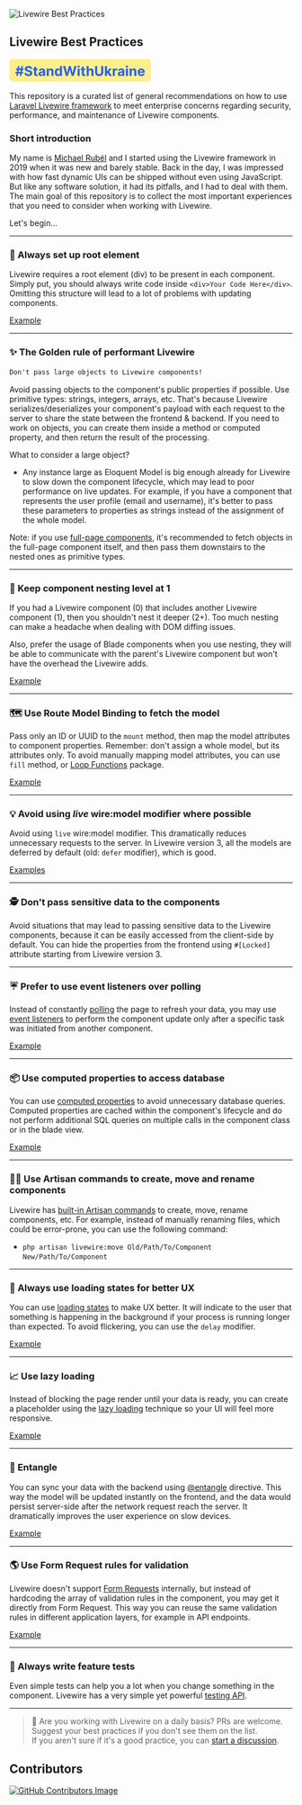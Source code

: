![Livewire Best Practices](https://avatars.githubusercontent.com/u/51960834?s=100&v=4)

## Livewire Best Practices
[![StandWithUkraine](https://raw.githubusercontent.com/vshymanskyy/StandWithUkraine/main/badges/StandWithUkraine.svg)](https://github.com/vshymanskyy/StandWithUkraine/blob/main/docs/README.md)

This repository is a curated list of general recommendations on how to use [Laravel Livewire framework](https://github.com/livewire/livewire) to meet enterprise concerns regarding security, performance, and maintenance of Livewire components.

### Short introduction
My name is [Michael Rubél](https://github.com/michael-rubel) and I started using the Livewire framework in 2019 when it was new and barely stable. Back in the day, I was impressed with how fast dynamic UIs can be shipped without even using JavaScript. But like any software solution, it had its pitfalls, and I had to deal with them. The main goal of this repository is to collect the most important experiences that you need to consider when working with Livewire.

Let's begin...

---
### 🌳 Always set up root element
Livewire requires a root element (div) to be present in each component. Simply put, you should always write code inside `<div>Your Code Here</div>`. Omitting this structure will lead to a lot of problems with updating components.

[Example](https://github.com/michael-rubel/livewire-best-practices/blob/main/Examples/root-element.md)

---
### ✨ The Golden rule of performant Livewire
```html
Don't pass large objects to Livewire components!
```

Avoid passing objects to the component's public properties if possible. Use primitive types: strings, integers, arrays, etc. That's because Livewire serializes/deserializes your component's payload with each request to the server to share the state between the frontend & backend. If you need to work on objects, you can create them inside a method or computed property, and then return the result of the processing.

What to consider a large object?
- Any instance large as Eloquent Model is big enough already for Livewire to slow down the component lifecycle, which may lead to poor performance on live updates. For example, if you have a component that represents the user profile (email and username), it's better to pass these parameters to properties as strings instead of the assignment of the whole model.

Note: if you use [full-page components](https://livewire.laravel.com/docs/components#full-page-components), it's recommended to fetch objects in the full-page component itself, and then pass them downstairs to the nested ones as primitive types.

---
### 🧵 Keep component nesting level at 1
If you had a Livewire component (0) that includes another Livewire component (1), then you shouldn't nest it deeper (2+). Too much nesting can make a headache when dealing with DOM diffing issues.

Also, prefer the usage of Blade components when you use nesting, they will be able to communicate with the parent's Livewire component but won't have the overhead the Livewire adds.

[Example](https://github.com/michael-rubel/livewire-best-practices/blob/main/Examples/nesting-level.md)

---
### 🗺️ Use Route Model Binding to fetch the model
Pass only an ID or UUID to the `mount` method, then map the model attributes to component properties. Remember: don't assign a whole model, but its attributes only. To avoid manually mapping model attributes, you can use `fill` method, or [Loop Functions](https://github.com/michael-rubel/laravel-loop-functions#assign-eloquent-model-attributes-to-class-properties) package.

[Example](https://github.com/michael-rubel/livewire-best-practices/blob/main/Examples/route-model-binding.md)

---
### 💡 Avoid using *live* wire:model modifier where possible
Avoid using `live` wire:model modifier. This dramatically reduces unnecessary requests to the server.
In Livewire version 3, all the models are deferred by default (old: `defer` modifier), which is good.

[Examples](https://github.com/michael-rubel/livewire-best-practices/blob/main/Examples/wire-model-modifiers.md)

---
### 🕵️ Don't pass sensitive data to the components
Avoid situations that may lead to passing sensitive data to the Livewire components, because it can be easily accessed from the client-side by default. You can hide the properties from the frontend using `#[Locked]` attribute starting from Livewire version 3.

---
### ☔ Prefer to use event listeners over polling
Instead of constantly [polling](https://livewire.laravel.com/docs/polling) the page to refresh your data, you may use [event listeners](https://livewire.laravel.com/docs/events#listening-for-events) to perform the component update only after a specific task was initiated from another component.

[Example](https://github.com/michael-rubel/livewire-best-practices/blob/main/Examples/event-listeners-over-polling.md)

---
### 📦 Use computed properties to access database
You can use [computed properties](https://livewire.laravel.com/docs/computed-properties) to avoid unnecessary database queries. Computed properties are cached within the component's lifecycle and do not perform additional SQL queries on multiple calls in the component class or in the blade view.

[Example](https://github.com/michael-rubel/livewire-best-practices/blob/main/Examples/computed-properties.md)

---
### 👨‍💻 Use Artisan commands to create, move and rename components
Livewire has [built-in Artisan commands](https://livewire.laravel.com/docs/quickstart#create-a-livewire-component) to create, move, rename components, etc.
For example, instead of manually renaming files, which could be error-prone, you can use the following command:
- `php artisan livewire:move Old/Path/To/Component New/Path/To/Component`

---
### 💱 Always use loading states for better UX
You can use [loading states](https://livewire.laravel.com/docs/loading#basic-usage) to make UX better. It will indicate to the user that something is happening in the background if your process is running longer than expected. To avoid flickering, you can use the `delay` modifier.

[Example](https://github.com/michael-rubel/livewire-best-practices/blob/main/Examples/loading-states.md)

---
### 📈 Use lazy loading
Instead of blocking the page render until your data is ready, you can create a placeholder using the [lazy loading](https://livewire.laravel.com/docs/lazy) technique so your UI will feel more responsive.

[Example](https://github.com/michael-rubel/livewire-best-practices/blob/main/Examples/lazy-loading.md)

---
### 🔗 Entangle
You can sync your data with the backend using [@entangle](https://livewire.laravel.com/docs/upgrading#entangle) directive. This way the model will be updated instantly on the frontend, and the data would persist server-side after the network request reach the server. It dramatically improves the user experience on slow devices.

[Example](https://github.com/michael-rubel/livewire-best-practices/blob/main/Examples/entangle.md)

---
### 🌎 Use Form Request rules for validation
Livewire doesn't support [Form Requests](https://laravel.com/docs/9.x/validation#form-request-validation) internally, but instead of hardcoding the array of validation rules in the component, you may get it directly from Form Request.
This way you can reuse the same validation rules in different application layers, for example in API endpoints.

[Example](https://github.com/michael-rubel/livewire-best-practices/blob/main/Examples/form-request.md)

---
### 🧪 Always write feature tests
Even simple tests can help you a lot when you change something in the component.
Livewire has a very simple yet powerful [testing API](https://livewire.laravel.com/docs/testing).

---
> 🔨 Are you working with Livewire on a daily basis? PRs are welcome.\
> Suggest your best practices if you don't see them on the list.\
> If you aren't sure if it's a good practice, you can [start a discussion](https://github.com/michael-rubel/livewire-best-practices/discussions/new).

## Contributors
[![GitHub Contributors Image](https://contrib.rocks/image?repo=michael-rubel/livewire-best-practices)](https://github.com/michael-rubel/livewire-best-practices/graphs/contributors)
